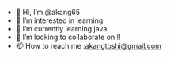 - 👋 Hi, I’m @akang65
- 👀 I’m interested in learning 
- 🌱 I’m currently learning java
- 💞️ I’m looking to collaborate on !!
- 📫 How to reach me :akangtoshi@gmail.com

<!---
akang65/akang65 is a ✨ special ✨ repository because its `README.md` (this file) appears on your GitHub profile.
You can click the Preview link to take a look at your changes.
--->
